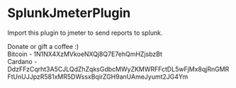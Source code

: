 # SplunkJmeterPlugin
Import this plugin to jmeter to send reports to splunk. 



Donate or gift a coffee :) <br />
Bitcoin - 1N1NX4XzMVkoeNXQj8Q7E7ehQmHZjsbzBt <br />
Cardano - DdzFFzCqrht3A5CJLQdZhZqksGdbcMWyZKMWRFFctDL5wFjMx8qjRnGMRFtUnUJJpzR581xMR5DWssxBqirZGH9anUAmeJyumt2JG4Ym <br />


